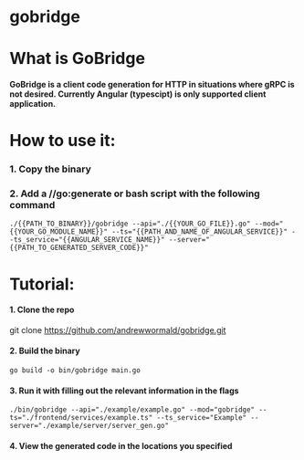 # gobridge

# What is GoBridge
#### GoBridge is a client code generation for HTTP in situations where gRPC is not desired. Currently Angular (typescipt) is only supported client application.

# How to use it:
### 1. Copy the binary
### 2. Add a //go:generate or bash script with the following command
```shell script
./{{PATH_TO_BINARY}}/gobridge --api="./{{YOUR_GO_FILE}}.go" --mod="{{YOUR_GO_MODULE_NAME}}" --ts="{{PATH_AND_NAME_OF_ANGULAR_SERVICE}}" --ts_service="{{ANGULAR_SERVICE_NAME}}" --server="{{PATH_TO_GENERATED_SERVER_CODE}}"
```

# Tutorial:
#### 1. Clone the repo
git clone https://github.com/andrewwormald/gobridge.git

#### 2. Build the binary
```shell script
go build -o bin/gobridge main.go
```

#### 3. Run it with filling out the relevant information in the flags
```shell script
./bin/gobridge --api="./example/example.go" --mod="gobridge" --ts="./frontend/services/example.ts" --ts_service="Example" --server="./example/server/server_gen.go"
```

#### 4. View the generated code in the locations you specified
